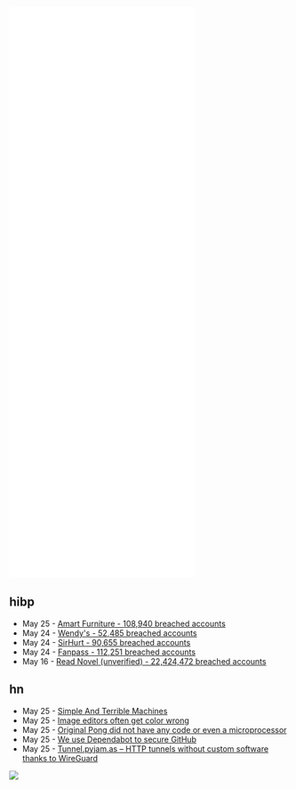 ![Metrics](https://raw.githubusercontent.com/phixion/phixion/master/metrics.svg)

## hibp

<!--
for https://github.com/phixion/phixion/blob/main/.github/workflows/feeds.yml
-->
<!--START_SECTION:haveibeenpwnd-->
- May 25 - [Amart Furniture - 108,940 breached accounts](https://haveibeenpwned.com/PwnedWebsites#AmartFurniture)
- May 24 - [Wendy's - 52,485 breached accounts](https://haveibeenpwned.com/PwnedWebsites#Wendys)
- May 24 - [SirHurt - 90,655 breached accounts](https://haveibeenpwned.com/PwnedWebsites#SirHurt)
- May 24 - [Fanpass - 112,251 breached accounts](https://haveibeenpwned.com/PwnedWebsites#Fanpass)
- May 16 - [Read Novel (unverified) - 22,424,472 breached accounts](https://haveibeenpwned.com/PwnedWebsites#ReadNovel)
<!--END_SECTION:haveibeenpwnd-->

## hn

<!--
for https://github.com/phixion/phixion/blob/main/.github/workflows/feeds.yml
-->
<!--START_SECTION:hn-->
- May 25 - [Simple And Terrible Machines](https://noncombatant.org/2022/05/22/simple-terrible-machines/)
- May 25 - [Image editors often get color wrong](https://papaya.io/blog/perceptual-blending)
- May 25 - [Original Pong did not have any code or even a microprocessor](https://www.falstad.com/pong/)
- May 25 - [We use Dependabot to secure GitHub](https://github.blog/2022-05-25-how-we-use-dependabot-to-secure-github/)
- May 25 - [Tunnel.pyjam.as – HTTP tunnels without custom software thanks to WireGuard](https://tunnel.pyjam.as/)
<!--END_SECTION:hn-->

<!--
for https://yhype.me
-->
![](https://hit.yhype.me/github/profile?user_id=13013670)
